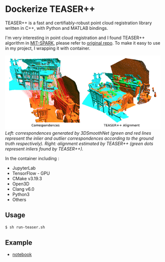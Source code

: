# **Dockerize TEASER++**

TEASER++ is a fast and certifiably-robust point cloud registration library written in C++, with Python and MATLAB bindings. 

I'm very interesting in point cloud registration and I found TEASER++ algorithm in [MIT-SPARK](http://web.mit.edu/sparklab/), please refer to [original repo](https://github.com/MIT-SPARK/TEASER-plusplus). To make it easy to use in my project, I wrapping it with container.

![overview](./assets/overview.png)
*Left: correspondences generated by 3DSmoothNet (green and red lines represent the inlier and outlier correspondences according to the ground truth respectively). Right: alignment estimated by TEASER++ (green dots represent inliers found by TEASER++).*

In the container including :
 - JupyterLab
 - TensorFlow - GPU
 - CMake v3.19.3
 - Open3D
 - Clang v6.0
 - Python3
 - Others

## **Usage**

```bash
$ sh run-teaser.sh
```

## **Example**

 - [notebook](./notebook/registration-call-script.ipynb)